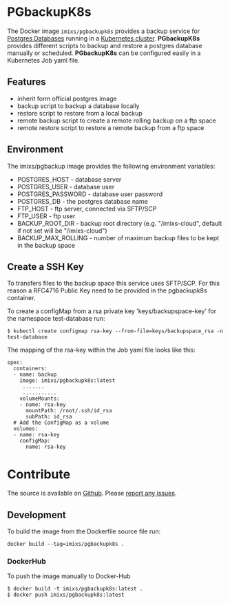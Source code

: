 # PGbackupK8s


The Docker image `imixs/pgbackupk8s` provides a backup service for [Postgres Databases](https://www.postgresql.org/) running in a [Kubernetes cluster](https://kubernetes.io/). **PGbackupK8s** provides different scripts to backup and restore a postgres database  manually or scheduled. **PGbackupK8s** can be configured easily in a Kubernetes Job yaml file.

## Features
* inherit form official postgres image
* backup script to backup a database locally
* restore script to restore from a local backup
* remote backup script to create a remote rolling backup on a ftp space
* remote restore script to restore a remote backup from a ftp space


     
## Environment
The imixs/pgbackup image provides the following environment variables:

* POSTGRES\_HOST - database server
* POSTGRES\_USER - database user
* POSTGRES\_PASSWORD - database user password
* POSTGRES\_DB - the postgres  database name 
* FTP\_HOST - ftp server, connected via SFTP/SCP 
* FTP\_USER - ftp user 
* BACKUP\_ROOT\_DIR - backup root directory (e.g. "/imixs-cloud", default if not set will be "/imixs-cloud")
* BACKUP\_MAX\_ROLLING - number of maximum backup files to be kept in the backup space


## Create a SSH Key


To transfers files to the backup space this service uses SFTP/SCP. For this reason a RFC4716 Public Key need to be provided in the pgbackupk8s  container. 

To create a configMap from a rsa private key 'keys/backupspace-key' for the namespace test-database run:


	$ kubectl create configmap rsa-key --from-file=keys/backupspace_rsa -n test-database

The mapping of the rsa-key within the Job yaml file looks like this:

    spec:
      containers:
      - name: backup
        image: imixs/pgbackupk8s:latest
         .......
         ...........
        volumeMounts:
        - name: rsa-key
          mountPath: /root/.ssh/id_rsa
          subPath: id_rsa
      # Add the ConfigMap as a volume 
      volumes:
      - name: rsa-key
        configMap:
          name: rsa-key


     
     
     
# Contribute

The source is available on [Github](https://github.com/imixs/imixs-docker). Please [report any issues](https://github.com/imixs/imixs-docker/issues).


## Development

To build the image from the Dockerfile source file run: 

    docker build --tag=imixs/pgbackupk8s .
 
### DockerHub

To push the image manually to Docker-Hub

	$ docker build -t imixs/pgbackupk8s:latest .
	$ docker push imixs/pgbackupk8s:latest
	
	
	